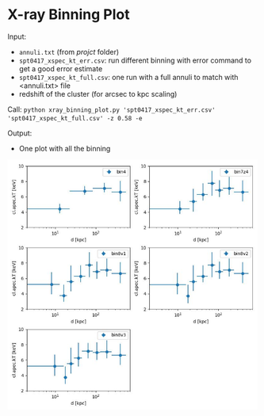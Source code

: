 # X-ray Binning Plot

Input:
- `annuli.txt` (from *projct* folder)
- `spt0417_xspec_kt_err.csv`: run different binning with error command to get a good error estimate
- `spt0417_xspec_kt_full.csv`: one run with a full annuli to match with <annuli.txt> file
- redshift of the cluster (for arcsec to kpc scaling)

Call: `python xray_binning_plot.py 'spt0417_xspec_kt_err.csv' 'spt0417_xspec_kt_full.csv' -z 0.58 -e`

Output:
- One plot with all the binning 

![plot1](https://github.com/leogulus/Astro_Scripts/blob/main/xray_binning_plot/spt0417_xspec_kt_err_plot.jpg?raw=true)
